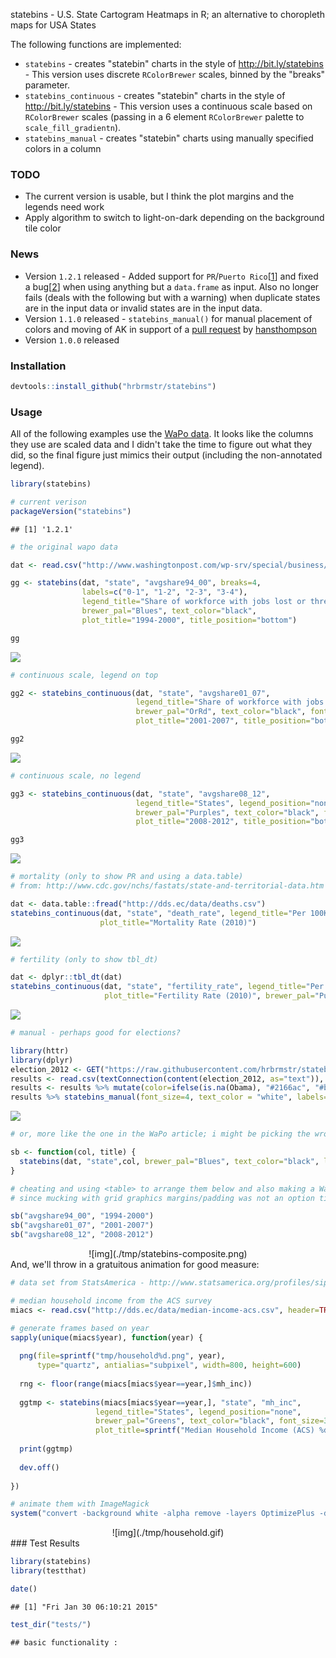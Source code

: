 <!-- output: html_document -->
statebins - U.S. State Cartogram Heatmaps in R; an alternative to choropleth maps for USA States

The following functions are implemented:

-   `statebins` - creates "statebin" charts in the style of <http://bit.ly/statebins> - This version uses discrete `RColorBrewer` scales, binned by the "breaks" parameter.
-   `statebins_continuous` - creates "statebin" charts in the style of <http://bit.ly/statebins> - This version uses a continuous scale based on `RColorBrewer` scales (passing in a 6 element `RColorBrewer` palette to `scale_fill_gradientn`).
-   `statebins_manual` - creates "statebin" charts using manually specified colors in a column

### TODO

-   The current version is usable, but I think the plot margins and the legends need work
-   Apply algorithm to switch to light-on-dark depending on the background tile color

### News

-   Version `1.2.1` released - Added support for `PR`/`Puerto Rico`[[1](https://github.com/hrbrmstr/statebins/issues/2)] and fixed a bug[[2](https://github.com/hrbrmstr/statebins/issues/3)] when using anything but a `data.frame` as input. Also no longer fails (deals with the following but with a warning) when duplicate states are in the input data or invalid states are in the input data.
-   Version `1.1.0` released - `statebins_manual()` for manual placement of colors and moving of AK in support of a [pull request](https://github.com/hrbrmstr/statebins/pull/1) by [hansthompson](https://github.com/hansthompson)
-   Version `1.0.0` released

### Installation

``` r
devtools::install_github("hrbrmstr/statebins")
```

### Usage

All of the following examples use the [WaPo data](http://www.washingtonpost.com/wp-srv/special/business/states-most-threatened-by-trade/states.csv?cache=1). It looks like the columns they use are scaled data and I didn't take the time to figure out what they did, so the final figure just mimics their output (including the non-annotated legend).

``` r
library(statebins)

# current verison
packageVersion("statebins")
```

    ## [1] '1.2.1'

``` r
# the original wapo data

dat <- read.csv("http://www.washingtonpost.com/wp-srv/special/business/states-most-threatened-by-trade/states.csv?cache=1", stringsAsFactors=FALSE)

gg <- statebins(dat, "state", "avgshare94_00", breaks=4, 
                labels=c("0-1", "1-2", "2-3", "3-4"),
                legend_title="Share of workforce with jobs lost or threatened by trade", font_size=3, 
                brewer_pal="Blues", text_color="black", 
                plot_title="1994-2000", title_position="bottom")

gg
```

![](README_files/figure-markdown_github/unnamed-chunk-3-1.png)

``` r
# continuous scale, legend on top

gg2 <- statebins_continuous(dat, "state", "avgshare01_07",
                            legend_title="Share of workforce with jobs lost or threatened by trade", legend_position="top",
                            brewer_pal="OrRd", text_color="black", font_size=3, 
                            plot_title="2001-2007", title_position="bottom")

gg2
```

![](README_files/figure-markdown_github/unnamed-chunk-3-2.png)

``` r
# continuous scale, no legend

gg3 <- statebins_continuous(dat, "state", "avgshare08_12",
                            legend_title="States", legend_position="none",
                            brewer_pal="Purples", text_color="black", font_size=3, 
                            plot_title="2008-2012", title_position="bottom")

gg3
```

![](README_files/figure-markdown_github/unnamed-chunk-3-3.png)

``` r
# mortality (only to show PR and using a data.table)
# from: http://www.cdc.gov/nchs/fastats/state-and-territorial-data.htm

dat <- data.table::fread("http://dds.ec/data/deaths.csv")
statebins_continuous(dat, "state", "death_rate", legend_title="Per 100K pop",
                    plot_title="Mortality Rate (2010)")
```

![](README_files/figure-markdown_github/unnamed-chunk-3-4.png)

``` r
# fertility (only to show tbl_dt)

dat <- dplyr::tbl_dt(dat)
statebins_continuous(dat, "state", "fertility_rate", legend_title="Per 100K pop", 
                     plot_title="Fertility Rate (2010)", brewer_pal="PuBuGn")
```

![](README_files/figure-markdown_github/unnamed-chunk-3-5.png)

``` r
# manual - perhaps good for elections?

library(httr)
library(dplyr)
election_2012 <- GET("https://raw.githubusercontent.com/hrbrmstr/statebins/master/tmp/election2012.csv")
results <- read.csv(textConnection(content(election_2012, as="text")), header=TRUE, stringsAsFactors=FALSE)
results <- results %>% mutate(color=ifelse(is.na(Obama), "#2166ac", "#b2182b")) %>% select(state, color)
results %>% statebins_manual(font_size=4, text_color = "white", labels=c("Romney", "Obama"), legend_position="right", legend_title="Winner")
```

![](README_files/figure-markdown_github/unnamed-chunk-3-6.png)

``` r
# or, more like the one in the WaPo article; i might be picking the wrong columns here. it's just for an example

sb <- function(col, title) {
  statebins(dat, "state",col, brewer_pal="Blues", text_color="black", legend_position="none", font_size=3, plot_title=title, breaks=4, labels=1:4)
}
```

``` r
# cheating and using <table> to arrange them below and also making a WaPo-like legend, 
# since mucking with grid graphics margins/padding was not an option time-wise at the moment

sb("avgshare94_00", "1994-2000")
sb("avgshare01_07", "2001-2007")
sb("avgshare08_12", "2008-2012")
```

<!-- uncomment the following and add backticks where appropriate and remove the reference to -->
<!-- the static image when the rmarkdown output is HTML and this will work fine. github does not render the markdown properly -->
<!-- 
<span style="font-size:17px; color:#333;">Share of workforce with jobs lost or threatened by trade</span><br/>

<table style="width:200px" cellpadding=0, cellspacing=0><tr style="line-height:10px">
<td width="25%" style="background:#EFF3FF;">&nbsp;</td>
<td width="25%" style="background:#BDD7E7;">&nbsp;</td>
<td width="25%" style="background:#6BAED6;">&nbsp;</td>
<td width="25%" style="background:#2171B5;">&nbsp;</td></tr>
<tr><td colspan=2 align="left" style="font-size:14px">Smallest share</td><td colspan=2 align="right" style="font-size:14px">Largest</td></tr>
</table>

<table width="100%" cellpadding="0" cellspacing="0">
<tr><td width="50%">

{r f1994, echo=FALSE, fig.width=6, fig.height=5}
sb("avgshare94_00", "1994-2000")

</td><td width="50%">

{r f2001, echo=FALSE, fig.width=6, fig.height=5, results='asis'}
sb("avgshare01_07", "2001-2007")

</td></tr><tr><td width="50%">

{r f2008, echo=FALSE, fig.width=6, fig.height=5, results='asis'}
sb("avgshare08_12", "2008-2012")

</td><td width="50%"> &nbsp; </td></tr></table>

-->
<center>
![img](./tmp/statebins-composite.png)
</center>
And, we'll throw in a gratuitous animation for good measure:

``` r
# data set from StatsAmerica - http://www.statsamerica.org/profiles/sip_index.html

# median household income from the ACS survey
miacs <- read.csv("http://dds.ec/data/median-income-acs.csv", header=TRUE, stringsAsFactors=FALSE)

# generate frames based on year
sapply(unique(miacs$year), function(year) {
  
  png(file=sprintf("tmp/household%d.png", year),
      type="quartz", antialias="subpixel", width=800, height=600)
  
  rng <- floor(range(miacs[miacs$year==year,]$mh_inc))
  
  ggtmp <- statebins(miacs[miacs$year==year,], "state", "mh_inc",
                   legend_title="States", legend_position="none",
                   brewer_pal="Greens", text_color="black", font_size=3,
                   plot_title=sprintf("Median Household Income (ACS) %d\n$%s - $%s", year, comma(rng[1]), comma(rng[2])), title_position="top")
  
  print(ggtmp)
  
  dev.off()
  
})

# animate them with ImageMagick
system("convert -background white -alpha remove -layers OptimizePlus -delay 150 tmp/*.png -loop 1 tmp/household.gif")
```

<center>
![img](./tmp/household.gif)
</embed>
</center>
### Test Results

``` r
library(statebins)
library(testthat)

date()
```

    ## [1] "Fri Jan 30 06:10:21 2015"

``` r
test_dir("tests/")
```

    ## basic functionality :
